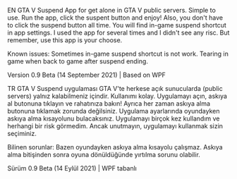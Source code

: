 EN
GTA V Suspend App for get alone in GTA V public servers.
Simple to use. Run the app, click the suspent button and enjoy!
Also, you don't have to click the suspend button all time. You will find in-game suspend shortcut in app settings.
I used the app for several times and I didn't see any risc. But remember, use this app is your choose.

Known issues:
Sometimes in-game suspend shortcut is not work.
Tearing in game when back to game after suspend ending.

Version 0.9 Beta (14 September 2021) | Based on WPF

TR
GTA V Suspend uygulaması GTA V'te herkese açık sunucularda (public servers) yalnız kalabilmeniz içindir.
Kullanımı kolay. Uygulamayı açın, askıya al butonuna tıklayın ve rahatınıza bakın!
Ayrıca her zaman askıya alma butonuna tıklamak zorunda değilsiniz. Uygulama ayarlarında oyundayken askıya alma kısayolunu bulacaksınız.
Uygulamayı birçok kez kullandım ve herhangi bir risk görmedim. Ancak unutmayın, uygulamayı kullanmak sizin seçiminiz.

Bilinen sorunlar:
Bazen oyundayken askıya alma kısayolu çalışmaz.
Askıya alma bitişinden sonra oyuna dönüldüğünde yırtılma sorunu olabilir.

Sürüm 0.9 Beta (14 Eylül 2021) | WPF tabanlı
